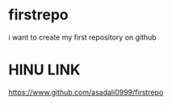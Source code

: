 # firstrepo
i want to create my first repository  on github


# HINU LINK
https://www.github.com/asadali0999/firstrepo

